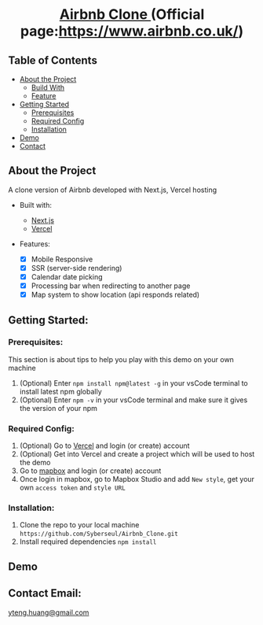 # <p align="center"> <a href="https://airbnb-clone-syberseul.vercel.app/"> Airbnb Clone </a>(Official page:https://www.airbnb.co.uk/)</p>

## Table of Contents

- <a href="#about"> About the Project </a>
  - <a href="#built-with"> Build With </a>
  - <a href="#feature"> Feature </a>
- <a href="#getting-started"> Getting Started </a>
  - <a href="#prerequisites"> Prerequisites </a>
  - <a href="#requiredConfig"> Required Config </a>
  - <a href="#installation"> Installation </a>
- <a href="#demo"> Demo </a>
- <a href="#contact"> Contact </a>

## <a id="about"> About the Project </a>

A clone version of Airbnb developed with Next.js, Vercel hosting

- <a id="built-with"> Built with: </a>

  - <a href="https://nextjs.org/"> Next.js </a>
  - <a href="https://vercel.com/"> Vercel </a>

- <a id="feature"> Features: </a>
  - [x] Mobile Responsive
  - [x] SSR (server-side rendering)
  - [x] Calendar date picking
  - [x] Processing bar when redirecting to another page
  - [x] Map system to show location (api responds related)

## <a id="getting-started"> Getting Started: </a>

### <a id="prerequisites"> Prerequisites: </a>

This section is about tips to help you play with this demo on your own machine

1. (Optional) Enter `npm install npm@latest -g` in your vsCode terminal to install latest npm globally
2. (Optional) Enter `npm -v` in your vsCode terminal and make sure it gives the version of your npm

### <a id="requiredConfig"> Required Config: </a>

1. (Optional) Go to <a href="https://vercel.com/">Vercel</a> and login (or create) account
2. (Optional) Get into Vercel and create a project which will be used to host the demo
3. Go to <a href="https://www.mapbox.com/">mapbox</a> and login (or create) account
4. Once login in mapbox, go to Mapbox Studio and add `New style`, get your own `access token` and `style URL`

### <a id="installation"> Installation: </a>

1. Clone the repo to your local machine `https://github.com/Syberseul/Airbnb_Clone.git`
2. Install required dependencies `npm install`

## <a id="demo"> Demo </a>

## <a id="contact"> Contact Email: </a>

yteng.huang@gmail.com
